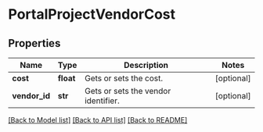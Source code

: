 # PortalProjectVendorCost

## Properties
Name | Type | Description | Notes
------------ | ------------- | ------------- | -------------
**cost** | **float** | Gets or sets the cost. | [optional] 
**vendor_id** | **str** | Gets or sets the vendor identifier. | [optional] 

[[Back to Model list]](../README.md#documentation-for-models) [[Back to API list]](../README.md#documentation-for-api-endpoints) [[Back to README]](../README.md)

